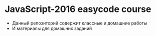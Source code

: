 # JavaScript-2016 easycode course
 - Данный репозиторий содержит классные и домашние работы
 - И материалы для домашних заданий
 